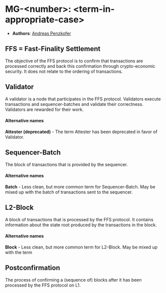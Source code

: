# MG-\<number\>: \<term-in-appropriate-case\>
- **Authors**: [Andreas Penzkofer](mailto:andreas.penzkofer@movementlabs.xyz)


## FFS = Fast-Finality Settlement
The objective of the FFS protocol is to confirm that transactions are processed correctly and back this confirmation through crypto-economic security. It does not relate to the ordering of transactions.

## Validator
A validator is a node that participates in the FFS protocol. Validators execute transactions and sequencer-batches and validate their correctness. Validators are rewarded for their work.
#### Alternative names
**Attester (deprecated)** - The term Attester has been deprecated in favor of Validator.

## Sequencer-Batch 
The block of transactions that is provided by the sequencer.
#### Alternative names
**Batch** - Less clean, but more common term for Sequencer-Batch. May be mixed up with the batch of transactions sent to the sequencer.

## L2-Block
A block of transactions that is processed by the FFS protocol. It contains information about the state root produced by the transactions in the block.
#### Alternative names
**Block** - Less clean, but more common term for L2-Block. May be mixed up with the term 

## Postconfirmation
The process of confirming a (sequence of) blocks after it has been processed by the FFS protocol on L1. 

